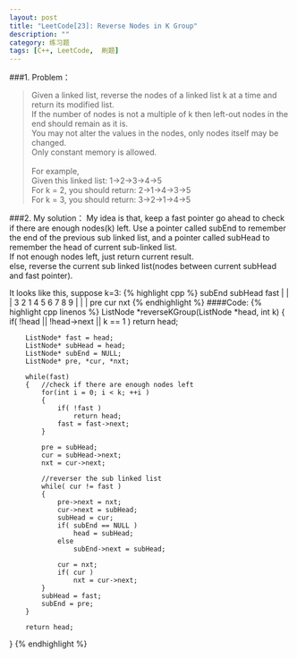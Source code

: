 ```yaml
---
layout: post
title: "LeetCode[23]: Reverse Nodes in K Group"
description: ""
category: 练习题
tags: [C++, LeetCode,  刷题]
---
```

###1. Problem：
<blockquote>
Given a linked list, reverse the nodes of a linked list k at a time and return its modified list.<br>
If the number of nodes is not a multiple of k then left-out nodes in the end should remain as it is.<br>
You may not alter the values in the nodes, only nodes itself may be changed.<br>
Only constant memory is allowed.<br>
<br>
For example,<br>
Given this linked list: 1->2->3->4->5<br>
For k = 2, you should return: 2->1->4->3->5<br>
For k = 3, you should return: 3->2->1->4->5 <br>
</blockquote>
###2. My solution：
My idea is that, keep a fast pointer go ahead to check if there are enough nodes(k) left. Use a pointer called  subEnd to remember the end of the previous sub linked list, and a pointer called subHead to remember the head of current sub-linked list.<br> 
If not enough nodes left, just return current result.<br>
else, reverse the current sub linked list(nodes between current subHead and fast pointer).<br>

It looks like this, suppose k=3: 
{% highlight cpp %}
	    subEnd subHead     fast
	        |   |           |
	3   2   1   4   5   6   7   8   9
	            |   |   |
	           pre cur nxt
{% endhighlight %}
####Code:
{% highlight cpp linenos %}
    ListNode *reverseKGroup(ListNode *head, int k) 
    {
        if( !head || !head->next || k == 1 ) 
            return head;

        ListNode* fast = head;
        ListNode* subHead = head;
        ListNode* subEnd = NULL;  
        ListNode* pre, *cur, *nxt;

        while(fast)
        {   //check if there are enough nodes left
            for(int i = 0; i < k; ++i )
            {
                if( !fast ) 
                    return head;
                fast = fast->next;
            }
            
            pre = subHead;
            cur = subHead->next;
            nxt = cur->next;

            //reverser the sub linked list
            while( cur != fast )
            { 
                pre->next = nxt;
                cur->next = subHead;
                subHead = cur;
                if( subEnd == NULL )
                    head = subHead;
                else
                    subEnd->next = subHead;
                
                cur = nxt;
                if( cur )
                    nxt = cur->next;       
            }
            subHead = fast;
            subEnd = pre;
        }
        
        return head;    
  }
{% endhighlight %}
